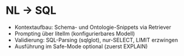 # NL → SQL

- Kontextaufbau: Schema- und Ontologie-Snippets via Retriever
- Prompting über litellm (konfigurierbares Modell)
- Validierung: SQL-Parsing (sqlglot), nur-SELECT, LIMIT erzwingen
- Ausführung im Safe-Mode optional (zuerst EXPLAIN)